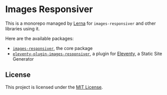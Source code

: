 # Images Responsiver

This is a monorepo managed by [Lerna](https://lerna.js.org/) for `images-responsiver` and other libraries using it.

Here are the available packages:

- [`images-responsiver`](./packages/images-responsiver/), the core package
- [`eleventy-plugin-images-responsiver`](./packages/eleventy-plugin-images-responsiver/), a plugin for [Eleventy](https://11ty.dev), a Static Site Generator

## License

This project is licensed under the [MIT License](LICENSE.md).
